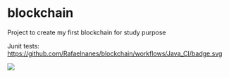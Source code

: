 # blockchain

Project to create my first blockchain for study purpose

Junit tests:
https://github.com/Rafaelnanes/blockchain/workflows/Java_CI/badge.svg

![](https://github.com/kolorobot/spring-boot-junit5/workflows/tests/badge.svg)
